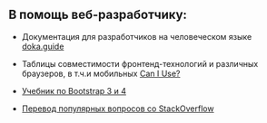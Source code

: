 ## В помощь веб-разработчику:

- Документация для разработчиков на человеческом языке [doka.guide](https://doka.guide/)

- Таблицы совместимости фронтенд-технологий и различных браузеров, в т.ч.и мобильных [Can I Use?](https://caniuse.com/)

- [Учебник по Bootstrap 3 и 4](https://itchief.ru/bootstrap/)

- [Перевод популярных вопросов со StackOverflow](https://coderoad.ru/)